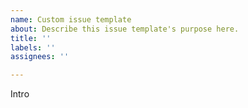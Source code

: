 ```yaml
---
name: Custom issue template
about: Describe this issue template's purpose here.
title: ''
labels: ''
assignees: ''

---
```


Intro
